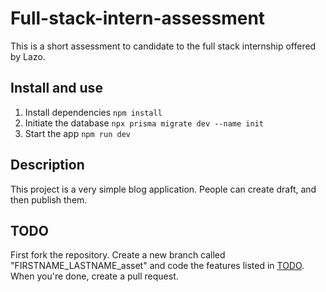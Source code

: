 # Full-stack-intern-assessment

This is a short assessment to candidate to the full stack internship offered by Lazo.

## Install and use

1. Install dependencies `npm install`
2. Initiate the database `npx prisma migrate dev --name init`
3. Start the app `npm run dev`

## Description

This project is a very simple blog application. People can create draft, and then publish them.

## TODO

First fork the repository. Create a new branch called "FIRSTNAME_LASTNAME_asset" and code the features listed in [TODO](TODO.md). When you're done, create a pull request.
